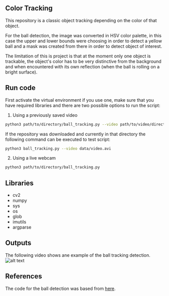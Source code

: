 ## Color Tracking

This repository is a classic object tracking depending on the color of that object.  

For the ball detection, the image was converted in HSV color palette, in this case the upper and lower bounds were choosing in order to detect a yellow ball and a mask was created from there in order to detect object of interest.  

The limitation of this is project is that at the moment only one object is trackable, the object's color has to be very distinctive from the background and when encountered with its own reflection (when the ball is rolling on a bright surface).

## Run code
First activate the virtual environment if you use one, make sure that you have required libraries and there are two possible options to run the script:  

1) Using a previously saved video
```bash
python3 path/to/directory/ball_tracking.py --video path/to/video/directory/video.avi
```
If the repository was downloaded and currently in that directory the following command can be executed to test script:  
```bash
python3 ball_tracking.py --video data/video.avi
```



2) Using a live webcam
```bash
python3 path/to/directory/ball_tracking.py
```

## Libraries
- cv2
- numpy
- sys
- os
- glob
- imutils
- argparse


## Outputs

The following video shows ane example of the ball tracking detection.  
![alt text](https://github.com/alonsocanov/Color_Tracking/blob/master/output/output.gif "Video Tracking")



## References

The code for the ball detection was based from [here](https://www.pyimagesearch.com/2015/09/14/ball-tracking-with-opencv/). 

